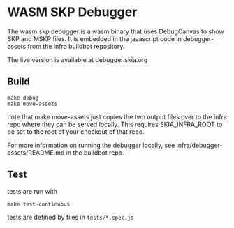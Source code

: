 WASM SKP Debugger
=================

The wasm skp debugger is a wasm binary that uses DebugCanvas to show SKP and MSKP files. It is
embedded in the javascript code in debugger-assets from the infra buildbot repository.

The live version is available at debugger.skia.org

Build
-----

```
make debug
make move-assets
```

note that make move-assets just copies the two output files over to the infra repo where they can
be served locally. This requires SKIA_INFRA_ROOT to be set to the root of your checkout of that
repo.

For more information on running the debugger locally, see infra/debugger-assets/README.md in the
buildbot repo.

Test
----

tests are run with

```
make test-continuous
```

tests are defined by files in `tests/*.spec.js`